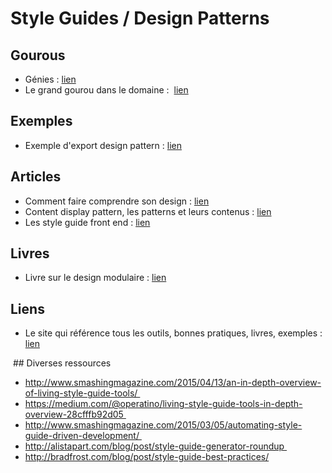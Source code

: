 # Style Guides / Design Patterns


## Gourous

- Génies : [lien](http://patternlab.io/)
- Le grand gourou dans le domaine :  [lien](http://bradfrost.com/)


## Exemples

- Exemple d'export design pattern : [lien](http://rizzo.lonelyplanet.com/styleguide/ui-components/cards)


## Articles

- Comment faire comprendre son design : [lien](https://medium.com/@frankiefreesbie/how-do-you-ensure-that-the-dev-team-understands-the-design-b7043ea01cd8?ref=webdesignernews.com#.67uzzqn4n)
- Content display pattern, les patterns et leurs contenus : [lien](http://danielmall.com/articles/content-display-patterns/)
- Les style guide front end : [lien](https://24ways.org/2011/front-end-style-guides/)


## Livres

- Livre sur le design modulaire : [lien](http://www.amazon.com/Modular-Web-Design-Components-Documentation-ebook/dp/B003FJ64EE/ref=mt_kindle?_encoding=UTF8&me=)


## Liens

- Le site qui référence tous les outils, bonnes pratiques, livres, exemples : [lien]( http://styleguides.io/)


 ## Diverses ressources
- http://www.smashingmagazine.com/2015/04/13/an-in-depth-overview-of-living-style-guide-tools/ 
- https://medium.com/@operatino/living-style-guide-tools-in-depth-overview-28cfffb92d05 
- http://www.smashingmagazine.com/2015/03/05/automating-style-guide-driven-development/ 
- http://alistapart.com/blog/post/style-guide-generator-roundup 
- http://bradfrost.com/blog/post/style-guide-best-practices/

